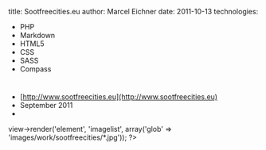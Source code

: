 title: Sootfreecities.eu
author: Marcel Eichner
date: 2011-10-13
technologies:
  - PHP
  - Markdown
  - HTML5
  - CSS
  - SASS
  - Compass

# <?= $pageTitle ?>

* [http://www.sootfreecities.eu](http://www.sootfreecities.eu)
* September 2011
* <?= implode(', ', $technologies); ?>


<?= $this->view->render('element', 'imagelist', array('glob' => 'images/work/sootfreecities/*.jpg')); ?>